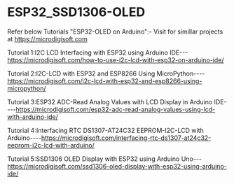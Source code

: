 # ESP32_SSD1306-OLED
Refer below Tutorials "ESP32-OLED on Arduino":- Visit for simillar projects at https://microdigisoft.com

Tutorial 1:I2C LCD Interfacing with ESP32 using Arduino IDE---https://microdigisoft.com/how-to-use-i2c-lcd-with-esp32-on-arduino-ide/

Tutorial 2:I2C-LCD with ESP32 and ESP8266 Using MicroPython----https://microdigisoft.com/i2c-lcd-with-esp32-and-esp8266-using-micropython/

Tutorial 3:ESP32 ADC-Read Analog Values with LCD Display in Arduino IDE----https://microdigisoft.com/esp32-adc-read-analog-values-using-lcd-with-arduino-ide/

Tutorial 4:Interfacing RTC DS1307-AT24C32 EEPROM-I2C-LCD with Arduino----https://microdigisoft.com/interfacing-rtc-ds1307-at24c32-eeprom-i2c-lcd-with-arduino/

Tutorial 5:SSD1306 OLED Display with ESP32 using Arduino Uno---https://microdigisoft.com/ssd1306-oled-display-with-esp32-using-arduino-ide/
